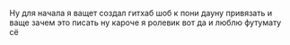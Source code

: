 Ну для начала я ващет создал гитхаб шоб к пони дауну привязать
и ваще зачем это писать ну кароче
я ролевик вот да
и люблю футумату сё
